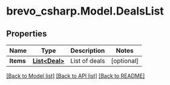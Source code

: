 # brevo_csharp.Model.DealsList
## Properties

Name | Type | Description | Notes
------------ | ------------- | ------------- | -------------
**Items** | [**List&lt;Deal&gt;**](Deal.md) | List of deals | [optional] 

[[Back to Model list]](../README.md#documentation-for-models) [[Back to API list]](../README.md#documentation-for-api-endpoints) [[Back to README]](../README.md)

